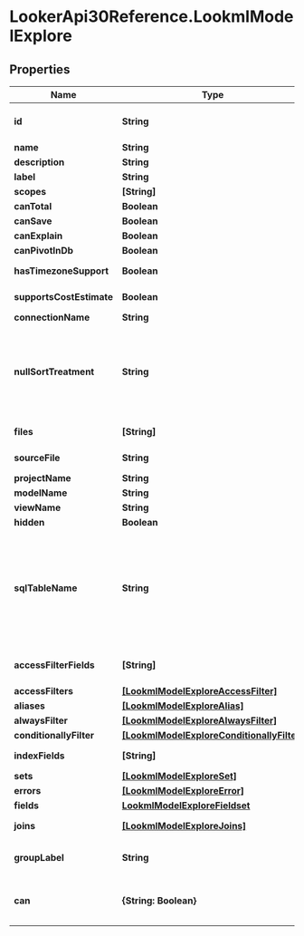 # LookerApi30Reference.LookmlModelExplore

## Properties
Name | Type | Description | Notes
------------ | ------------- | ------------- | -------------
**id** | **String** | Fully qualified name model plus explore name | [optional] 
**name** | **String** | Explore name | [optional] 
**description** | **String** | Description | [optional] 
**label** | **String** | Label | [optional] 
**scopes** | **[String]** | Scopes | [optional] 
**canTotal** | **Boolean** | Can Total | [optional] 
**canSave** | **Boolean** | Can Save | [optional] 
**canExplain** | **Boolean** | Can Explain | [optional] 
**canPivotInDb** | **Boolean** | Can pivot in the DB | [optional] 
**hasTimezoneSupport** | **Boolean** | Has timezone support | [optional] 
**supportsCostEstimate** | **Boolean** | Cost estimates supported | [optional] 
**connectionName** | **String** | Connection name | [optional] 
**nullSortTreatment** | **String** | How nulls are sorted, possible values are \&quot;low\&quot;, \&quot;high\&quot;, \&quot;first\&quot; and \&quot;last\&quot; | [optional] 
**files** | **[String]** | List of model source files | [optional] 
**sourceFile** | **String** | Primary source_file file | [optional] 
**projectName** | **String** | Name of project | [optional] 
**modelName** | **String** | Name of model | [optional] 
**viewName** | **String** | Name of view | [optional] 
**hidden** | **Boolean** | Is hidden | [optional] 
**sqlTableName** | **String** | A sql_table_name expression that defines what sql table the view/explore maps onto. Example: \&quot;prod_orders2 AS orders\&quot; in a view named orders. | [optional] 
**accessFilterFields** | **[String]** | (DEPRECATED) Array of access filter field names | [optional] 
**accessFilters** | [**[LookmlModelExploreAccessFilter]**](LookmlModelExploreAccessFilter.md) | Access filters | [optional] 
**aliases** | [**[LookmlModelExploreAlias]**](LookmlModelExploreAlias.md) | Aliases | [optional] 
**alwaysFilter** | [**[LookmlModelExploreAlwaysFilter]**](LookmlModelExploreAlwaysFilter.md) | Always filter | [optional] 
**conditionallyFilter** | [**[LookmlModelExploreConditionallyFilter]**](LookmlModelExploreConditionallyFilter.md) | Conditionally filter | [optional] 
**indexFields** | **[String]** | Array of index fields | [optional] 
**sets** | [**[LookmlModelExploreSet]**](LookmlModelExploreSet.md) | Sets | [optional] 
**errors** | [**[LookmlModelExploreError]**](LookmlModelExploreError.md) | Errors | [optional] 
**fields** | [**LookmlModelExploreFieldset**](LookmlModelExploreFieldset.md) | Fields | [optional] 
**joins** | [**[LookmlModelExploreJoins]**](LookmlModelExploreJoins.md) | Views joined into this explore | [optional] 
**groupLabel** | **String** | Label used to group explores in the navigation menus | [optional] 
**can** | **{String: Boolean}** | Operations the current user is able to perform on this object | [optional] 


